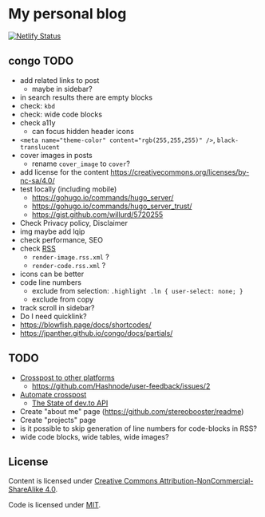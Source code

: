 # My personal blog

[![Netlify Status](https://api.netlify.com/api/v1/badges/1e0eb121-52b3-4f50-8a2a-6c75e96ff3ae/deploy-status)](https://app.netlify.com/sites/stereobooster/deploys)

## congo TODO

- add related links to post
  - maybe in sidebar?
- in search results there are empty blocks
- check: `kbd`
- check: wide code blocks
- check a11y
  - can focus hidden header icons
- `<meta name="theme-color" content="rgb(255,255,255)" />`, `black-translucent`
- cover images in posts
  - rename `cover_image` to `cover`?
- add license for the content https://creativecommons.org/licenses/by-nc-sa/4.0/
- test locally (including mobile)
  - https://gohugo.io/commands/hugo_server/
  - https://gohugo.io/commands/hugo_server_trust/
  - https://gist.github.com/willurd/5720255
- Check Privacy policy, Disclaimer
- img maybe add lqip
- check performance, SEO
- check [RSS](http://localhost:1313/index.xml)
  - `render-image.rss.xml` ?
  - `render-code.rss.xml` ?
- icons can be better
- code line numbers
  - exclude from selection: `.highlight .ln { user-select: none; }`
  - exclude from copy
- track scroll in sidebar?
- Do I need quicklink?
- https://blowfish.page/docs/shortcodes/
- https://jpanther.github.io/congo/docs/partials/

## TODO

- [Crosspost to other platforms](https://dev.to/maxkatz/where-to-publish-content-53ao)
  - https://github.com/Hashnode/user-feedback/issues/2
- [Automate crosspost](https://dev.to/maxime1992/manage-your-dev-to-blog-posts-from-a-git-repo-and-use-continuous-deployment-to-auto-publish-update-them-143j)
  - [The State of dev.to API](https://dev.to/alfredosalzillo/the-state-of-devto-v0-api-1o2)
- Create "about me" page (https://github.com/stereobooster/readme)
- Create "projects" page
- is it possible to skip generation of line numbers for code-blocks in RSS?
- wide code blocks, wide tables, wide images?

## License

Content is licensed under [Creative Commons Attribution-NonCommercial-ShareAlike 4.0](http://creativecommons.org/licenses/by-nc-sa/4.0/).

Code is licensed under [MIT](https://opensource.org/licenses/MIT).
